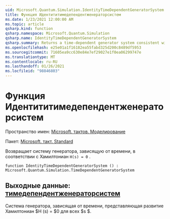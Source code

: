 ```yaml
---
uid: Microsoft.Quantum.Simulation.IdentityTimeDependentGeneratorSystem
title: Функция Идентититимедепендентженераторсистем
ms.date: 1/23/2021 12:00:00 AM
ms.topic: article
qsharp.kind: function
qsharp.namespace: Microsoft.Quantum.Simulation
qsharp.name: IdentityTimeDependentGeneratorSystem
qsharp.summary: Returns a time-dependent generator system consistent with the Hamiltonian `H(s) = 0`.
ms.openlocfilehash: e25e01a1f16182ea55fabd325d200c8489df5953
ms.sourcegitcommit: 71605ea9cc630e84e7ef29027e1f0ea06299747e
ms.translationtype: MT
ms.contentlocale: ru-RU
ms.lasthandoff: 01/26/2021
ms.locfileid: "98846803"
---
```

# <a name="identitytimedependentgeneratorsystem-function"></a>Функция Идентититимедепендентженераторсистем

Пространство имен: [Microsoft. тактов. Моделирование](xref:Microsoft.Quantum.Simulation)

Пакет: [Microsoft. такт. Standard](https://nuget.org/packages/Microsoft.Quantum.Standard)


Возвращает систему генератора, зависящую от времени, в соответствии с Хамилтониан `H(s) = 0` .

```qsharp
function IdentityTimeDependentGeneratorSystem () : Microsoft.Quantum.Simulation.TimeDependentGeneratorSystem
```


## <a name="output--timedependentgeneratorsystem"></a>Выходные данные: [тимедепендентженераторсистем](xref:Microsoft.Quantum.Simulation.TimeDependentGeneratorSystem)

Система генератора, зависящая от времени, представляющая развитие Хамилтониан $H (s) = $0 для всех $s $.